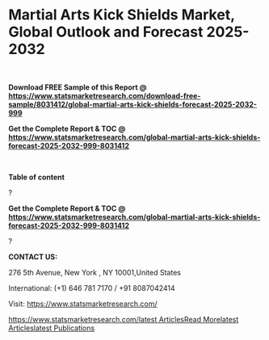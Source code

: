 <h1>Martial Arts Kick Shields Market, Global Outlook and Forecast 2025-2032</h1><br/><p><strong>Download FREE Sample of this Report @ <a href="https://www.statsmarketresearch.com/download-free-sample/8031412/global-martial-arts-kick-shields-forecast-2025-2032-999">https://www.statsmarketresearch.com/download-free-sample/8031412/global-martial-arts-kick-shields-forecast-2025-2032-999</a></strong></p>
 
 
 
 <div><b>Get the Complete Report & TOC @ <a href="https://www.statsmarketresearch.com/global-martial-arts-kick-shields-forecast-2025-2032-999-8031412">https://www.statsmarketresearch.com/global-martial-arts-kick-shields-forecast-2025-2032-999-8031412</a></b></div>
 
 
 
 <p><br />
 
 <b>Table of content</b></p>
 
 
 
 <p>? </p>
 
 
 
 <div><b>Get the Complete Report & TOC @ <a href="https://www.statsmarketresearch.com/global-martial-arts-kick-shields-forecast-2025-2032-999-8031412">https://www.statsmarketresearch.com/global-martial-arts-kick-shields-forecast-2025-2032-999-8031412</a></b></div>
 
 
 
 <p>? </p>
 
 
 
 <p><b>CONTACT US:</b><br />
 
 276 5th Avenue, New York , NY 10001,United States<br />
 
 International: (+1) 646 781 7170 / +91 8087042414<br />
 
 Visit: <a href="https://www.statsmarketresearch.com/">https://www.statsmarketresearch.com/</a><br />
 
 <a href="https://gyeongbokgung.com">https://www.statsmarketresearch.com/</a><a href="https://hallyeomaritime.com">latest Articles</a><a href="https://jingwansa.com">Read More</a><a href="https://nguoiviet.jp/">latest Articles</a><a href="https://www.intelmarketresearch.com/">latest Publications</a></p>
